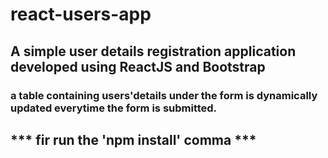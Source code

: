 # react-users-app

## A simple user details registration application developed using ReactJS and Bootstrap

### a table containing users'details under the form is dynamically updated everytime the form is submitted.


## *** fir run the 'npm install' comma ***
